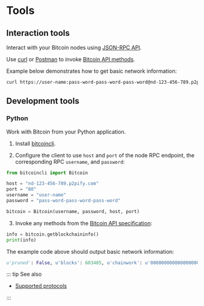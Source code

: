 # Tools

## Interaction tools

Interact with your Bitcoin nodes using [JSON-RPC API](https://en.bitcoin.it/wiki/API_reference_(JSON-RPC)#JSON-RPC).

Use [curl](https://curl.haxx.se) or [Postman](https://www.getpostman.com) to invoke [Bitcoin API methods](https://bitcoin.org/en/developer-reference#bitcoin-core-apis).

Example below demonstrates how to get basic network information:

``` sh
curl https://user-name:pass-word-pass-word-pass-word@nd-123-456-789.p2pify.com -d '{"method":"getblockchaininfo","params":[],"id":1}'
```

## Development tools

### Python

Work with Bitcoin from your Python application.

1. Install [bitcoincli](https://github.com/chainstack/bitcoincli).

2. Configure the client to use `host` and `port` of the node RPC endpoint, the corresponding RPC `username`, and `password`:

``` python
from bitcoincli import Bitcoin

host = "nd-123-456-789.p2pify.com"
port = "80"
username = "user-name"
password = "pass-word-pass-word-pass-word"

bitcoin = Bitcoin(username, password, host, port)
```

3. Invoke any methods from the [Bitcoin API specification](https://bitcoin.org/en/developer-reference#bitcoin-core-apis):

``` python
info = bitcoin.getblockchaininfo()
print(info)
```

The example code above should output basic network information:

``` python
u'pruned': False, u'blocks': 603485, u'chainwork': u'00000000000000000000000000000000000000000a07642616c80b44959233ce'...}
```

::: tip See also

* [Supported protocols](/platform/supported-protocols)

:::

